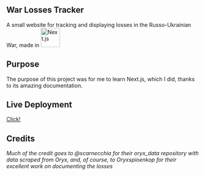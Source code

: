 ## War Losses Tracker
A small website for tracking and displaying losses in the Russo-Ukrainian War, made in <img alt="Next.js" width="50px" height="50px" src="https://camo.githubusercontent.com/e1e113df83e7731fdb90f6f0ab2eeb155fd1b48c27d99814dcf1c23c0acdc6a2/68747470733a2f2f6173736574732e76657263656c2e636f6d2f696d6167652f75706c6f61642f76313636323133303535392f6e6578746a732f49636f6e5f6461726b5f6261636b67726f756e642e706e67"/>

## Purpose
The purpose of this project was for me to learn Next.js, which I did, thanks to its amazing documentation.

## Live Deployment
[Click!](https://war-losses-monitor-gte7c86q4-angry3vilbot.vercel.app/)

## Credits
*Much of the credit goes to @scarnecchia for their oryx_data repository with data scraped from Oryx, and, of course, to Oryxspioenkop for their excellent work on documenting the losses*
